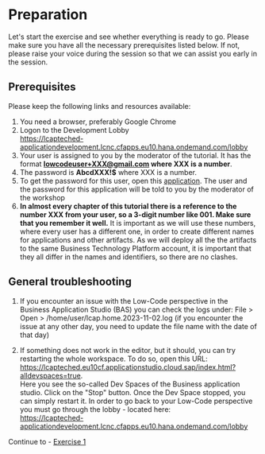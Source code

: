 # Preparation

Let's start the exercise and see whether everything is ready to go.
Please make sure you have all the necessary prerequisites listed below. If not, please raise your voice during the session so that we can assist you early in the session.

## Prerequisites
Please keep the following links and resources available:

1. You need a browser, preferably Google Chrome
2. Logon to the Development Lobby  
https://lcapteched-applicationdevelopment.lcnc.cfapps.eu10.hana.ondemand.com/lobby
3. Your user is assigned to you by the moderator of the tutorial. It has the format **lowcodeuser+XXX@gmail.com where XXX is a number**.
4. The password is **AbcdXXX!$** where XXX is a number.
5. To get the password for this user, open this [application](https://lcapteched.launchpad.cfapps.eu10.hana.ondemand.com/lcapUserList.UserListUsers-0.0.1/index.html). The user and the password for this application will be told to you by the moderator of the workshop
6. **In almost every chapter of this tutorial there is a reference to the number XXX from your user, so a 3-digit number like 001. Make sure that you remember it well.** It is important as we will use these numbers, where every user has a different one, in order to create different names for applications and other artifacts. As we will deploy all the the artifacts to the same Business Technology Platform account, it is important that they all differ in the names and identifiers, so there are no clashes.

## General troubleshooting

1. If you encounter an issue with the Low-Code perspective in the Business Application Studio (BAS) you can check the logs under: File > Open > /home/user/lcap.home.2023-11-02.log (if you encounter the issue at any other day, you need to update the file name with the date of that day)

2. If something does not work in the editor, but it should, you can try restarting the whole workspace. To do so, open this URL: https://lcapteched.eu10cf.applicationstudio.cloud.sap/index.html?alldevspaces=true.  
Here you see the so-called Dev Spaces of the Business application studio. Click on the "Stop" button. Once the Dev Space stopped, you can simply restart it. In order to go back to your Low-Code perspective you must go through the lobby - located here:  
https://lcapteched-applicationdevelopment.lcnc.cfapps.eu10.hana.ondemand.com/lobby  



Continue to - [Exercise 1](../Ex1/README.md)
